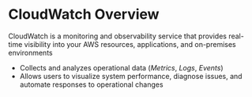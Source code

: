 # CloudWatch Overview

CloudWatch is a monitoring and observability service that provides real-time visibility into your AWS resources, applications, and on-premises environments

* Collects and analyzes operational data (*Metrics*, *Logs*, *Events*)
* Allows users to visualize system performance, diagnose issues, and automate responses to operational changes
